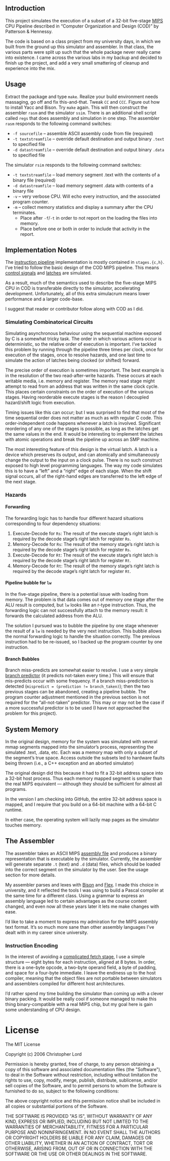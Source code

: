 ## Introduction

This project simulates the execution of a subset of a 32-bit five-stage [MIPS][4] CPU Pipeline
described in “Computer Organization and Design (COD)” by Patterson & Hennessy.

The code is based on a class project from my university days, in which we built from the ground
up this simulator and assembler. In that class, the various parts were split up such that the whole
package never really came into existence. I came across the various labs in my backup and decided
to finish up the project, and add a very small smattering of cleanup and experience into the mix.

## Usage

Extract the package and type `make`. Realize your build environment needs massaging, go off and fix
this-and-that. Tweak `CC` and `CCC`. Figure out how to install Yacc and Bison. Try `make` again.
This will then construct the assembler `rasm` and the simulator `ssim`.
There is an additional shell script called `regs` that does assembly and simulation in one step.
The assembler `rasm` responds to the following command switches:

* `-f sourcefile` – assemble ASCII assembly code from file (required)
* `-t textstreamfile` – override default destination and output binary `.text` to specified file
* `-d datastreamfile` – override default destination and output binary `.data` to specified file

The simulator `rsim` responds to the following command switches:

* `-t textstreamfile` – load memory segment .text with the contents of a binary file (required)
* `-d datastreamfile` – load memory segment .data with contents of a binary file
* `-v` – very verbose CPU. Will echo every instruction, and the associated program counter.
* `-m` – collect memory statistics and display a summary after the CPU terminates.
   * Place after `-f`/`-t` in order to not report on the loading the files into memory.
   * Place before one or both in order to include that activity in the report.


## Implementation Notes

The [instruction pipeline][3] implementation is mostly contained in `stages.{c,h}`. I’ve tried to follow
the basic design of the COD MIPS pipeline. This means [control signals][9] and [latches][1] are simulated.

As a result, much of the semantics used to describe the five-stage MIPS CPU in COD is
transferable directly to the simulator, accelerating development. Unfortunately, all
of this extra simulacrum means lower performance and a larger code-base.

I suggest that reader or contributor follow along with COD as I did.


### Simulating Combinatorical Circuits

Simulating asynchronous behaviour using the sequential machine exposed by C is a
somewhat tricky task. The order in which various actions occur is deterministic, so
the relative order of execution is important. I’ve tackled this problem by running through the
pipeline three times per clock, once for execution of the stages, once to resolve
hazards, and one last time to simulate the action of latches being clocked (or shifted)
forward.

The precise order of execution is sometimes important. The best example is in the
resolution of the two read-after-write hazards. These occurs at each writable media,
i.e. memory and register. The memory read stage might attempt to read from an address
that was written in the same clock cycle. This places certain constraints on the order
of execution of the various stages. Having reorderable execute stages is the reason I
decoupled hazard/shift logic from execution.

Timing issues like this can occur; but I was surprised to find that most of the time
sequential order does not matter as much as with regular C code. This order-independent code
happens whenever a latch is involved. Significant reordering of any one of the stages is
possible, as long as the latches get the same values in the end. It would be interesting to
implement the latches with atomic operations and break the pipeline up across an SMP machine.

The most interesting feature of this design is the virtual latch. A latch is a device which
preserves its output, and can atomically and simultaneously change the output to the input on a clock pulse.
There is no such construct exposed to high level programming languages. The way my code simulates
this is to have a “left” and a “right” edge of each stage. When the shift signal occurs, all of the
right-hand edges are transferred to the left edge of the next stage.


### Hazards

#### Forwarding

The forwarding logic has to handle four different hazard situations corresponding to four dependency situations:

1. Execute-Decode for `Rs`: The result of the execute stage’s right latch is required by the decode stage’s right latch for register `Rs`.
2. Memory-Decode for `Rs`: The result of the memory stage’s right latch is required by the decode stage’s right latch for register `Rs`.
3. Execute-Decode for `Rt`: The result of the execute stage’s right latch is required by the decode stage’s right latch for register `Rt`.
4. Memory-Decode for `Rt`: The result of the memory stage’s right latch is required by the decode stage’s right latch for register `Rt`.

#### Pipeline bubble for `lw`

In the five-stage pipeline, there is a potential issue with loading from memory.
The problem is that data comes out of memory one stage after the ALU result is computed,
but `lw` looks like an r-type instruction.
Thus, the forwarding logic can not successfully attach to the memory result:
it forwards the calculated address from the ALU.

The solution I pursued was to bubble the pipeline by one stage whenever the result of a `lw` is needed by
the very next instruction. This bubble allows the normal forwarding logic to handle the situation correctly.
The previous instruction had to be re-issued, so I backed up the program counter by one instruction.


#### Branch Bubbles

Branch miss-predicts are somewhat easier to resolve. I use a very simple [branch predictor][2] (it predicts not-taken every
time.) This will ensure that mis-predicts occur with some frequency.
If a branch miss-prediction is detected (`mispredict = (prediction != branch_taken)`); then the two previous
stages can be abandoned, creating a pipeline bubble. The program counter adjustment mentioned in the previous section
is not required for the “all-not-taken” predictor. This may or may not be the case if a more successful
predictor is to be used (I have not approached the problem for this project).


## System Memory

In the original design, memory for the system was simulated with several mmap segments mapped into the simulator’s process,
representing the simulated .text, .data, etc. Each was a memory map with only a subset of the segment’s true space. Access outside
the subsets led to hardware faults being thrown (i.e., a C++ exception and an aborted simulator)

The original design did this because it had to fit a 32-bit address space into a 32-bit host process.
Thus each memory mapped segment is smaller than the real MIPS equivalent — although they should be sufficient for almost all programs.

In the version I am checking into GitHub, the entire 32-bit address space is mapped, and I require that you build on
a 64-bit machine with a 64-bit C runtime.

In either case, the operating system will lazily map pages as the simulator touches memory.

## The Assembler

The assembler takes an ASCII MIPS [assembly file][6] and produces a binary representation that is executable
by the simulator. Currently, the assembler will generate separate `.t` (text) and `.d` (data) files, which should be loaded
into the correct segment on the simulator by the user. See the usage section for more details.

My assembler parses and lexes with [Bison][8] and [Flex][7]. I made this choice in university, and it reflected the tools I was using
to build a Pascal compiler at the same time for a different class. Using a grammar to express an assembly language led to certain
advantages as the course content changed, and even now all these years later it lets me make changes with ease.

I’d like to take a moment to express my admiration for the MIPS assembly text format. It’s so much more sane than other assembly languages
I’ve dealt with in my career since university.


### Instruction Encoding

In the interest of avoiding a [complicated fetch stage][5], I use a simple structure — eight bytes for each instruction, aligned at 8 bytes.
In order, there is a one-byte opcode, a two-byte operand field, a byte of padding, and space for a four-byte immediate. I leave the
endiness up to the host compiler, meaning that the object files are not portable between simulators and assemblers compiled for different
host architectures.

I’d rather spend my time building the simulator than coming up with a clever binary packing. It would be really
cool if someone managed to make this thing binary-compatible with a real MIPS chip, but my goal here is gain some
understanding of CPU design.


[1]: http://en.wikipedia.org/wiki/Flip-flop_(electronics)
[2]: http://en.wikipedia.org/wiki/Branch_predictor
[3]: http://en.wikipedia.org/wiki/Instruction_pipeline
[4]: http://en.wikipedia.org/wiki/MIPS_architecture
[5]: http://wiki.osdev.org/X86_Instruction_Encoding
[6]: http://en.wikipedia.org/wiki/Assembly_language
[7]: http://en.wikipedia.org/wiki/Flex_lexical_analyser
[8]: http://en.wikipedia.org/wiki/GNU_bison
[9]: http://www.d.umn.edu/~gshute/spimsal/new/control-signal-summary.xhtml





# License

The MIT License

Copyright (c) 2006 Christopher Lord

Permission is hereby granted, free of charge, to any person obtaining a copy of this software and associated documentation files (the "Software"), to deal in the Software without restriction, including without limitation the rights to use, copy, modify, merge, publish, distribute, sublicense, and/or sell copies of the Software, and to permit persons to whom the Software is furnished to do so, subject to the following conditions:

The above copyright notice and this permission notice shall be included in all copies or substantial portions of the Software.

THE SOFTWARE IS PROVIDED "AS IS", WITHOUT WARRANTY OF ANY KIND, EXPRESS OR IMPLIED, INCLUDING BUT NOT LIMITED TO THE WARRANTIES OF MERCHANTABILITY, FITNESS FOR A PARTICULAR PURPOSE AND NONINFRINGEMENT. IN NO EVENT SHALL THE AUTHORS OR COPYRIGHT HOLDERS BE LIABLE FOR ANY CLAIM, DAMAGES OR OTHER LIABILITY, WHETHER IN AN ACTION OF CONTRACT, TORT OR OTHERWISE, ARISING FROM, OUT OF OR IN CONNECTION WITH THE SOFTWARE OR THE USE OR OTHER DEALINGS IN THE SOFTWARE.
